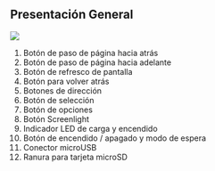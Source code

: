 ## Presentación General

![](http://static.energysistem.com/images/manuals/39225/5693e19abba5b.jpg)

1. Botón de paso de página hacia atrás
2. Botón de paso de página hacia adelante
3. Botón de refresco de pantalla
4. Botón para volver atrás
5. Botones de dirección
6. Botón de selección
7. Botón de opciones
8. Botón Screenlight
9. Indicador LED de carga y encendido
10. Botón de encendido / apagado y modo de espera
11. Conector microUSB
12. Ranura para tarjeta microSD
